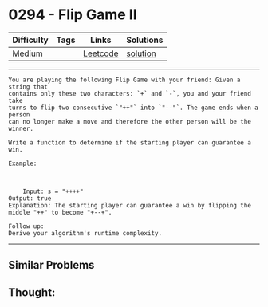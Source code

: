 # 0294 - Flip Game II

Difficulty  | Tags | Links | Solutions
----------- | ---- | ----- | -----
Medium |  | [Leetcode](https://leetcode.com/problems/flip-game-ii) | [solution](https://leetcode.com/problems/flip-game-ii/solution/)


-----------

```
You are playing the following Flip Game with your friend: Given a string that
contains only these two characters: `+` and `-`, you and your friend take
turns to flip two consecutive `"++"` into `"--"`. The game ends when a person
can no longer make a move and therefore the other person will be the winner.

Write a function to determine if the starting player can guarantee a win.

Example:



    Input: s = "++++"Output: true Explanation: The starting player can guarantee a win by flipping the middle "++" to become "+--+".

Follow up:
Derive your algorithm's runtime complexity.
```

-----------


## Similar Problems




## Thought:

